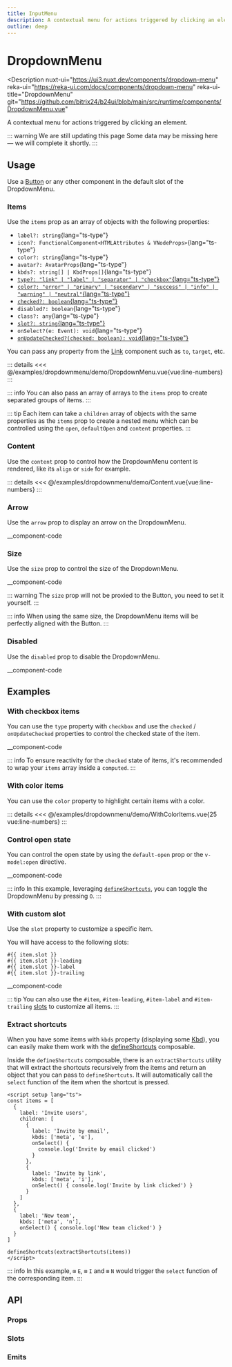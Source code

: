 ```yaml
---
title: InputMenu
description: A contextual menu for actions triggered by clicking an element.
outline: deep
---
```

<script setup>
import DropdownMenuExample from '/examples/dropdownmenu/DropdownMenu.vue';
import ContentExample from '/examples/dropdownmenu/Content.vue';
import ArrowExample from '/examples/dropdownmenu/Arrow.vue';
import WithColorItemsExample from '/examples/dropdownmenu/WithColorItems.vue';
</script>
# DropdownMenu

<Description
  nuxt-ui="https://ui3.nuxt.dev/components/dropdown-menu"
  reka-ui="https://reka-ui.com/docs/components/dropdown-menu"
  reka-ui-title="DropdownMenu"
  git="https://github.com/bitrix24/b24ui/blob/main/src/runtime/components/DropdownMenu.vue"
>
  A contextual menu for actions triggered by clicking an element.
</Description>

::: warning We are still updating this page
Some data may be missing here — we will complete it shortly.
:::

## Usage

Use a [Button](/components/button) or any other component in the default slot of the DropdownMenu.

### Items

Use the `items` prop as an array of objects with the following properties:

- `label?: string`{lang="ts-type"}
- `icon?: FunctionalComponent<HTMLAttributes & VNodeProps>`{lang="ts-type"}
- `color?: string`{lang="ts-type"}
- `avatar?: AvatarProps`{lang="ts-type"}
- `kbds?: string[] | KbdProps[]`{lang="ts-type"}
- [`type?: "link" | "label" | "separator" | "checkbox"`{lang="ts-type"}](#with-checkbox-items)
- [`color?: "error" | "primary" | "secondary" | "success" | "info" | "warning" | "neutral"`{lang="ts-type"}](#with-color-items)
- [`checked?: boolean`{lang="ts-type"}](#with-checkbox-items)
- `disabled?: boolean`{lang="ts-type"}
- `class?: any`{lang="ts-type"}
- [`slot?: string`{lang="ts-type"}](#with-custom-slot)
- `onSelect?(e: Event): void`{lang="ts-type"}
- [`onUpdateChecked?(checked: boolean): void`{lang="ts-type"}](#with-checkbox-items)

You can pass any property from the [Link](/components/link#props) component such as `to`, `target`, etc.

<div class="lg:min-h-[160px]">
  <ClientOnly>
    <DropdownMenuExample />
  </ClientOnly>
</div>

::: details
<<< @/examples/dropdownmenu/demo/DropdownMenu.vue{vue:line-numbers}
:::

::: info
You can also pass an array of arrays to the `items` prop to create separated groups of items.
:::

::: tip
Each item can take a `children` array of objects with the same properties as the `items` prop to create a nested menu which can be controlled using the `open`, `defaultOpen` and `content` properties.
:::

### Content

Use the `content` prop to control how the DropdownMenu content is rendered, like its `align` or `side` for example.

<div class="lg:min-h-[275px]">
  <ClientOnly>
    <ContentExample />
  </ClientOnly>
</div>

::: details
<<< @/examples/dropdownmenu/demo/Content.vue{vue:line-numbers}
:::

### Arrow

Use the `arrow` prop to display an arrow on the DropdownMenu.

__component-code

### Size

Use the `size` prop to control the size of the DropdownMenu.

__component-code

::: warning
The `size` prop will not be proxied to the Button, you need to set it yourself.
:::

::: info
When using the same size, the DropdownMenu items will be perfectly aligned with the Button.
:::

### Disabled

Use the `disabled` prop to disable the DropdownMenu.

__component-code

## Examples

### With checkbox items

You can use the `type` property with `checkbox` and use the `checked` / `onUpdateChecked` properties to control the checked state of the item.

__component-code

::: info
To ensure reactivity for the `checked` state of items, it's recommended to wrap your `items` array inside a `computed`.
:::

### With color items

You can use the `color` property to highlight certain items with a color.

<div class="lg:min-h-[160px]">
  <ClientOnly>
    <WithColorItemsExample />
  </ClientOnly>
</div>

::: details
<<< @/examples/dropdownmenu/demo/WithColorItems.vue{25 vue:line-numbers}
:::

### Control open state

You can control the open state by using the `default-open` prop or the `v-model:open` directive.

__component-code

::: info
In this example, leveraging [`defineShortcuts`](composables/define-shortcuts), you can toggle the DropdownMenu by pressing `O`.
:::

### With custom slot

Use the `slot` property to customize a specific item.

You will have access to the following slots:

```ts-type
#{{ item.slot }}
#{{ item.slot }}-leading
#{{ item.slot }}-label
#{{ item.slot }}-trailing
```

__component-code

::: tip
You can also use the `#item`, `#item-leading`, `#item-label` and `#item-trailing` [slots](#slots) to customize all items.
:::

### Extract shortcuts

When you have some items with `kbds` property (displaying some [Kbd](/components/kbd)), you can easily make them work with the [defineShortcuts](composables/define-shortcuts) composable.

Inside the `defineShortcuts` composable, there is an `extractShortcuts` utility that will extract the shortcuts recursively from the items and return an object that you can pass to `defineShortcuts`. It will automatically call the `select` function of the item when the shortcut is pressed.

```vue
<script setup lang="ts">
const items = [
  {
    label: 'Invite users',
    children: [
      {
        label: 'Invite by email',
        kbds: ['meta', 'e'],
        onSelect() {
          console.log('Invite by email clicked')
        }
      },
      {
        label: 'Invite by link',
        kbds: ['meta', 'i'],
        onSelect() { console.log('Invite by link clicked') }
      }
    ]
  },
  {
    label: 'New team',
    kbds: ['meta', 'n'],
    onSelect() { console.log('New team clicked') }
  }
]

defineShortcuts(extractShortcuts(items))
</script>
```

::: info
In this example, `⊞` `E`, `⊞` `I` and `⊞` `N` would trigger the `select` function of the corresponding item.
:::

## API

### Props

<ComponentProps component="DropdownMenu" />

### Slots

<ComponentSlots component="DropdownMenu" />

### Emits

<ComponentEmits component="DropdownMenu" />
